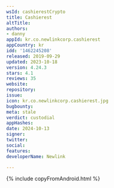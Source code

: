 ```yaml
---
wsId: cashierestCrypto
title: Cashierest
altTitle: 
authors:
- danny
appId: kr.co.newlinkcorp.cashierest
appCountry: kr
idd: '1462245208'
released: 2019-09-29
updated: 2023-10-18
version: 4.24.3
stars: 4.1
reviews: 35
website: 
repository: 
issue: 
icon: kr.co.newlinkcorp.cashierest.jpg
bugbounty: 
meta: stale
verdict: custodial
appHashes: 
date: 2024-10-13
signer: 
twitter: 
social: 
features: 
developerName: Newlink

---
```


{% include copyFromAndroid.html %}
